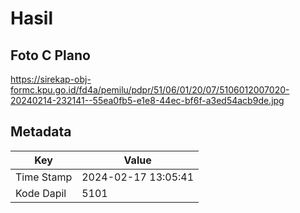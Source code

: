 # Hasil

## Foto C Plano

https://sirekap-obj-formc.kpu.go.id/fd4a/pemilu/pdpr/51/06/01/20/07/5106012007020-20240214-232141--55ea0fb5-e1e8-44ec-bf6f-a3ed54acb9de.jpg


## Metadata

| Key        | Value               |
| ---------- | ------------------- |
| Time Stamp | 2024-02-17 13:05:41 |
| Kode Dapil | 5101                |



